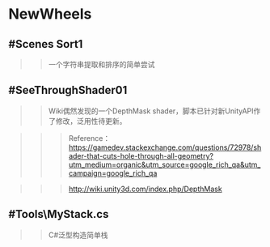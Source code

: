 NewWheels
=====

#Scenes Sort1
-------
>>一个字符串提取和排序的简单尝试

#SeeThroughShader01
-------
>>Wiki偶然发现的一个DepthMask shader，脚本已针对新UnityAPI作了修改，泛用性待更新。

>>>Reference：https://gamedev.stackexchange.com/questions/72978/shader-that-cuts-hole-through-all-geometry?utm_medium=organic&utm_source=google_rich_qa&utm_campaign=google_rich_qa

>>>http://wiki.unity3d.com/index.php/DepthMask


#Tools\MyStack.cs
-------
>>C#泛型构造简单栈